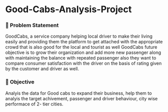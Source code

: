 # Good-Cabs-Analysis-Project
### 🤔 Problem Statement

GoodCabs, a service company helping local driver to make their living easily and providing them the platform to get attached with the appropriate crowd that is also good for the local and tourist as well
GoodCabs future objective is to grow their organization and add more new passenger along with maintaining the balance with repeated passenger also they want to compare consumer satisfaction with the driver on the basis of rating given by the customer and driver as well. 

### 🌟 Objective 

Analyis the data for Good cabs to expand their business, help them to analyis the target achivement, passenger and driver behaviour, city wise performace of 2- tier cities. 
